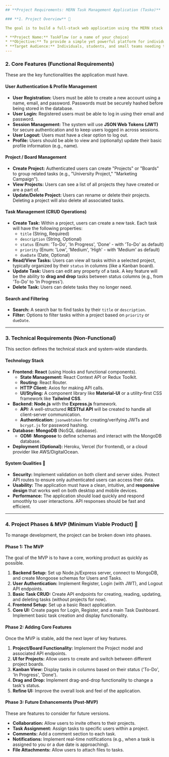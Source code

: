 ```yaml
---
## **Project Requirements: MERN Task Management Application (Tasko)**

### **1. Project Overview** 📝

The goal is to build a full-stack web application using the MERN stack (MongoDB, Express.js, React, Node.js) that allows users to manage their tasks effectively. The application will be a Single Page Application (SPA) providing a fast, responsive, and intuitive user experience. Users will be able to register, log in, create projects, and manage tasks within those projects.

* **Project Name:** TaskFlow (or a name of your choice)
* **Objective:** To provide a simple yet powerful platform for individual and team task management.
* **Target Audience:** Individuals, students, and small teams needing to organize their work and track progress.
---
```


### **2. Core Features (Functional Requirements)**

These are the key functionalities the application must have.

#### **User Authentication & Profile Management**

- **User Registration:** Users must be able to create a new account using a name, email, and password. Passwords must be securely hashed before being stored in the database.
- **User Login:** Registered users must be able to log in using their email and password.
- **Session Management:** The system will use **JSON Web Tokens (JWT)** for secure authentication and to keep users logged in across sessions.
- **User Logout:** Users must have a clear option to log out.
- **Profile:** Users should be able to view and (optionally) update their basic profile information (e.g., name).

#### **Project / Board Management**

- **Create Project:** Authenticated users can create "Projects" or "Boards" to group related tasks (e.g., "University Project," "Marketing Campaign").
- **View Projects:** Users can see a list of all projects they have created or are a part of.
- **Update/Delete Project:** Users can rename or delete their projects. Deleting a project will also delete all associated tasks.

#### **Task Management (CRUD Operations)**

- **Create Task:** Within a project, users can create a new task. Each task will have the following properties:
  - `title` (String, Required)
  - `description` (String, Optional)
  - `status` (Enum: 'To-Do', 'In Progress', 'Done' - with 'To-Do' as default)
  - `priority` (Enum: 'Low', 'Medium', 'High' - with 'Medium' as default)
  - `dueDate` (Date, Optional)
- **Read/View Tasks:** Users can view all tasks within a selected project, typically organized by their `status` in columns (like a Kanban board).
- **Update Task:** Users can edit any property of a task. A key feature will be the ability to **drag and drop** tasks between status columns (e.g., from 'To-Do' to 'In Progress').
- **Delete Task:** Users can delete tasks they no longer need.

#### **Search and Filtering**

- **Search:** A search bar to find tasks by their `title` or `description`.
- **Filter:** Options to filter tasks within a project based on `priority` or `dueDate`.

---

### **3. Technical Requirements (Non-Functional)**

This section defines the technical stack and system-wide standards.

#### **Technology Stack**

- **Frontend:** **React** (using Hooks and functional components).
  - **State Management:** React Context API or Redux Toolkit.
  - **Routing:** React Router.
  - **HTTP Client:** Axios for making API calls.
  - **UI/Styling:** A component library like **Material-UI** or a utility-first CSS framework like **Tailwind CSS**.
- **Backend:** **Node.js** with the **Express.js** framework.
  - **API:** A well-structured **RESTful API** will be created to handle all client-server communication.
  - **Authentication:** `jsonwebtoken` for creating/verifying JWTs and `bcrypt.js` for password hashing.
- **Database:** **MongoDB** (NoSQL database).
  - **ODM:** **Mongoose** to define schemas and interact with the MongoDB database.
- **Deployment (Optional):** Heroku, Vercel (for frontend), or a cloud provider like AWS/DigitalOcean.

#### **System Qualities** 🔐

- **Security:** Implement validation on both client and server sides. Protect API routes to ensure only authenticated users can access their data.
- **Usability:** The application must have a clean, intuitive, and **responsive design** that works well on both desktop and mobile devices.
- **Performance:** The application should load quickly and respond smoothly to user interactions. API responses should be fast and efficient.

---

### **4. Project Phases & MVP (Minimum Viable Product)** 🚀

To manage development, the project can be broken down into phases.

#### **Phase 1: The MVP**

The goal of the MVP is to have a core, working product as quickly as possible.

1.  **Backend Setup:** Set up Node.js/Express server, connect to MongoDB, and create Mongoose schemas for Users and Tasks.
2.  **User Authentication:** Implement Register, Login (with JWT), and Logout API endpoints.
3.  **Basic Task CRUD:** Create API endpoints for creating, reading, updating, and deleting tasks (without projects for now).
4.  **Frontend Setup:** Set up a basic React application.
5.  **Core UI:** Create pages for Login, Register, and a main Task Dashboard. Implement basic task creation and display functionality.

#### **Phase 2: Adding Core Features**

Once the MVP is stable, add the next layer of key features.

1.  **Project/Board Functionality:** Implement the Project model and associated API endpoints.
2.  **UI for Projects:** Allow users to create and switch between different project boards.
3.  **Kanban View:** Display tasks in columns based on their status ('To-Do', 'In Progress', 'Done').
4.  **Drag and Drop:** Implement drag-and-drop functionality to change a task's status.
5.  **Refine UI:** Improve the overall look and feel of the application.

#### **Phase 3: Future Enhancements (Post-MVP)**

These are features to consider for future versions.

- **Collaboration:** Allow users to invite others to their projects.
- **Task Assignment:** Assign tasks to specific users within a project.
- **Comments:** Add a comment section to each task.
- **Notifications:** Implement real-time notifications (e.g., when a task is assigned to you or a due date is approaching).
- **File Attachments:** Allow users to attach files to tasks.
